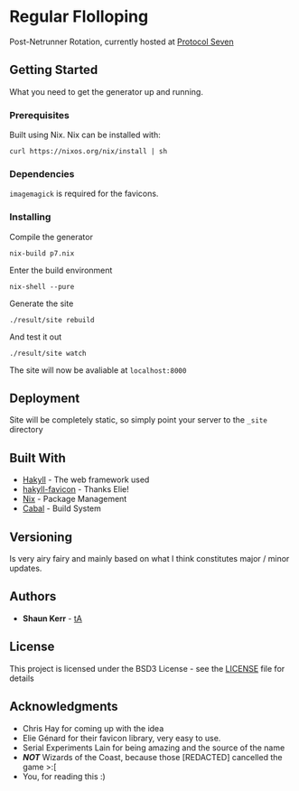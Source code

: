 # Regular Flolloping

Post-Netrunner Rotation, currently hosted at [Protocol Seven](https://anr.p7.co.nz)

## Getting Started

What you need to get the generator up and running.

### Prerequisites

Built using Nix.
Nix can be installed with:  
```
curl https://nixos.org/nix/install | sh
```  

### Dependencies

`imagemagick` is required for the favicons.

### Installing

Compile the generator

```
nix-build p7.nix
```  

Enter the build environment

```
nix-shell --pure
```

Generate the site

```
./result/site rebuild
```

And test it out

```
./result/site watch
```

The site will now be avaliable at `localhost:8000`

## Deployment

Site will be completely static, so simply point your server to the `_site` directory

## Built With

* [Hakyll](https://jaspervdj.be) - The web framework used
* [hakyll-favicon](https://github.com/elaye/hakyll-favicon) - Thanks Elie!
* [Nix](https://nixos.org) - Package Management
* [Cabal](https://cabal.readthedocs.io) - Build System

## Versioning

Is very airy fairy and mainly based on what I think constitutes major / minor updates.

## Authors

* **Shaun Kerr** - [tA](https://github.com/techieAgnostic)

## License

This project is licensed under the BSD3 License - see the [LICENSE](LICENSE) file for details

## Acknowledgments

* Chris Hay for coming up with the idea
* Elie Génard for their favicon library, very easy to use.
* Serial Experiments Lain for being amazing and the source of the name
* ***NOT*** Wizards of the Coast, because those [REDACTED] cancelled the game >:[
* You, for reading this :)
